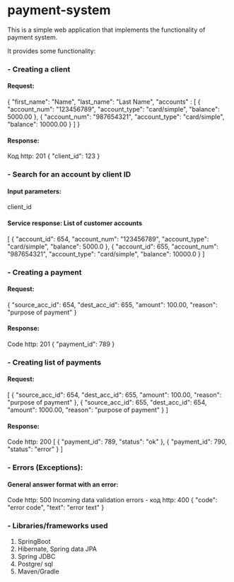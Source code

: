 # payment-system

This is a simple web application that implements the functionality of payment system.

It provides some functionality:

### - Creating a client
#### Request:
{
"first_name": "Name",
"last_name": "Last Name",
"accounts" : [
{
"account_num": "123456789",
"account_type": "card/simple",
"balance": 5000.00
},
{
"account_num": "987654321",
"account_type": "card/simple",
"balance": 10000.00
}
]
}

#### Response:
Код http: 201
{
"client_id": 123
}


### - Search for an account by client ID
#### Input parameters:

client_id

#### Service response: List of customer accounts
[
{
"account_id": 654,
"account_num": "123456789",
"account_type": "card/simple",
"balance": 5000.0
},
{
"account_id": 655,
"account_num": "987654321",
"account_type": "card/simple",
"balance": 10000.0
}
]


### - Creating a payment
#### Request:
{
"source_acc_id": 654,
"dest_acc_id": 655,
"amount": 100.00,
"reason": "purpose of payment"
}

#### Response:
Code http: 201
{
"payment_id": 789
}


### - Creating list of payments
#### Request:
[
{
"source_acc_id": 654,
"dest_acc_id": 655,
"amount": 100.00,
"reason": "purpose of payment"
},
{
"source_acc_id": 655,
"dest_acc_id": 654,
"amount": 1000.00,
"reason": "purpose of payment"
}
]

#### Response:
Code http: 200
[
{
"payment_id": 789,
"status": "ok"
},
{
"payment_id": 790,
"status": "error"
}
]


### - Errors (Exceptions):
#### General answer format with an error:
Code http: 500
Incoming data validation errors - код http: 400
{
"code": "error code",
"text": "error text"
}

### - Libraries/frameworks used
1. SpringBoot
2. Hibernate, Spring data JPA
3. Spring JDBC
4. Postgre/ sql 
5. Maven/Gradle
